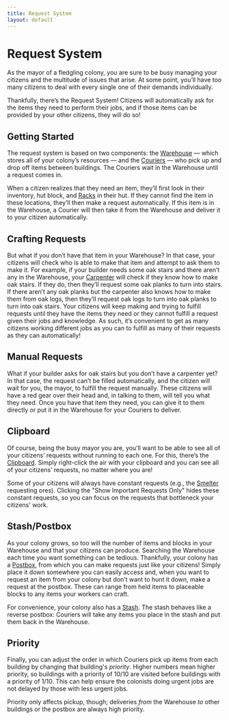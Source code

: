 ```yaml
---
title: Request System
layout: default
---
```

# Request System

As the mayor of a fledgling colony, you are sure to be busy managing your citizens and the multitude of issues that arise. At some point, you’ll have too many citizens to deal with every single one of their demands individually.

Thankfully, there’s the Request System! Citizens will automatically ask for the items they need to perform their jobs, and if those items can be provided by your other citizens, they will do so! 

## Getting Started

The request system is based on two components: the [Warehouse](../../source/buildings/warehouse) — which stores all of your colony’s resources — and the [Couriers](../../source/workers/courier) — who pick up and drop off items between buildings. The Couriers wait in the Warehouse until a request comes in.

When a citizen realizes that they need an item, they’ll first look in their inventory, hut block, and [Racks](../../source/items/rack) in their hut. If they cannot find the item in these locations, they’ll then make a request automatically. If this item is in the Warehouse, a Courier will then take it from the Warehouse and deliver it to your citizen automatically.

## Crafting Requests

But what if you don’t have that item in your Warehouse? In that case, your citizens will check who is able to make that item and attempt to ask them to make it. For example, if your builder needs some oak stairs and there aren’t any in the Warehouse, your [Carpenter](../../source/workers/carpenter) will check if they know how to make oak stairs. If they do, then they’ll request some oak planks to turn into stairs. If there aren’t any oak planks but the carpenter also knows how to make them from oak logs, then they’ll request oak logs to turn into oak planks to turn into oak stairs. Your citizens will keep making and trying to fulfill requests until they have the items they need or they cannot fulfill a request given their jobs and knowledge. As such, it’s convenient to get as many citizens working different jobs as you can to fulfill as many of their requests as they can automatically!

## Manual Requests
<!-- Put a picture of the red gear for manual requests here!-->
What if your builder asks for oak stairs but you don’t have a carpenter yet? In that case, the request can’t be filled automatically, and the citizen will wait for you, the mayor, to fulfill the request manually. These citizens will have a red gear over their head and, in talking to them, will tell you what they need. Once you have that item they need, you can give it to them directly or put it in the Warehouse for your Couriers to deliver.

## Clipboard

Of course, being the busy mayor you are, you’ll want to be able to see all of your citizens’ requests without running to each one. For this, there’s the [Clipboard](../../source/items/clipboard). Simply right-click the air with your clipboard and you can see all of your citizens’ requests, no matter where you are!

Some of your citizens will always have constant requests (e.g., the [Smelter](../../source/workers/smelter) requesting ores). Clicking the "Show Important Requests Only" hides these constant requests, so you can focus on the requests that bottleneck your citizens' work.

## Stash/Postbox

As your colony grows, so too will the number of items and blocks in your Warehouse and that your citizens can produce. Searching the Warehouse each time you want something can be tedious. Thankfully, your colony has a [Postbox](../../source/items/postbox), from which you can make requests just like your citizens! Simply place it down somewhere you can easily access and, when you want to request an item from your colony but don’t want to hunt it down, make a request at the postbox. These can range from held items to placeable blocks to any items your workers can craft.

For convenience, your colony also has a [Stash](../../source/items/stash). The stash behaves like a reverse postbox: Couriers will take any items you place in the stash and put them back in the Warehouse.

## Priority

Finally, you can adjust the order in which Couriers pick up items from each building by changing that building's *priority*. Higher numbers mean higher priority, so buildings with a priority of 10/10 are visited before buildings with a priority of 1/10. This can help ensure the colonists doing urgent jobs are not delayed by those with less urgent jobs.

Priority only affects pickup, though; deliveries *from* the Warehouse *to* other buildings or the postbox are always high priority.
